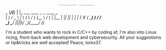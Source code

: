                             ________ _______ 
 _                         (_______/(_______)
| |_    ___   ____   _   _    ____        _  
|  _)  / _ \ |    \ ( \ / )  (___ \      / ) 
| |__ | |_| || | | | ) X (  _____) )    / /  
 \___) \___/ |_|_|_|(_/ \_)(______/    (_/   
                                             
I'm a student who wants to rock in C/C++ by coding af, I'm also into Linux ricing, front-back web development and cybersecurity.
All your suggestions or tip&tricks are well accepted!
Peace, tomx37.

<!---
TommaruX3700/TommaruX3700 is a ✨ special ✨ repository because its `README.md` (this file) appears on your GitHub profile.
You can click the Preview link to take a look at your changes.
--->
